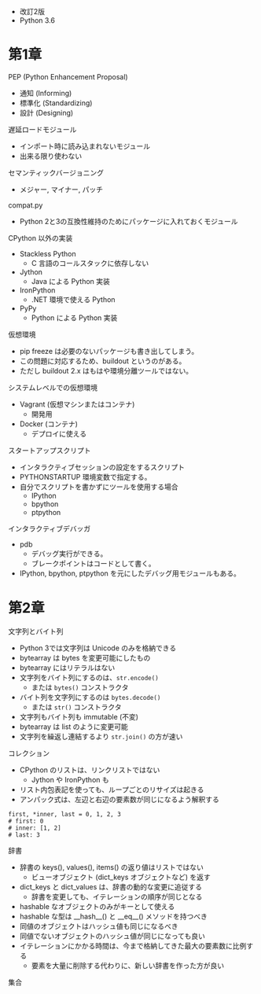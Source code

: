- 改訂2版
- Python 3.6

# 第1章

PEP (Python Enhancement Proposal)

- 通知 (Informing)
- 標準化 (Standardizing)
- 設計 (Designing)

遅延ロードモジュール

- インポート時に読み込まれないモジュール
- 出来る限り使わない

セマンティックバージョニング

- メジャー, マイナー, パッチ

compat.py

- Python 2と3の互換性維持のためにパッケージに入れておくモジュール

CPython 以外の実装

- Stackless Python
    - C 言語のコールスタックに依存しない
- Jython
    - Java による Python 実装
- IronPython
    - .NET 環境で使える Python
- PyPy
    - Python による Python 実装

仮想環境

- pip freeze は必要のないパッケージも書き出してしまう。
- この問題に対応するため、buildout というのがある。
- ただし buildout 2.x はもはや環境分離ツールではない。

システムレベルでの仮想環境

- Vagrant (仮想マシンまたはコンテナ)
    - 開発用
- Docker (コンテナ)
    - デプロイに使える

スタートアップスクリプト

- インタラクティブセッションの設定をするスクリプト
- PYTHONSTARTUP 環境変数で指定する。
- 自分でスクリプトを書かずにツールを使用する場合
    - IPython
    - bpython
    - ptpython

インタラクティブデバッガ

- pdb
    - デバッグ実行ができる。
    - ブレークポイントはコードとして書く。
- IPython, bpython, ptpython を元にしたデバッグ用モジュールもある。

# 第2章

文字列とバイト列

- Python 3では文字列は Unicode のみを格納できる
- bytearray は bytes を変更可能にしたもの
- bytearray にはリテラルはない
- 文字列をバイト列にするのは、`str.encode()`
    - または `bytes()` コンストラクタ
- バイト列を文字列にするのは `bytes.decode()`
    - または `str()` コンストラクタ
- 文字列もバイト列も immutable (不変)
- bytearray は list のように変更可能
- 文字列を繰返し連結するより `str.join()` の方が速い

コレクション

- CPython のリストは、リンクリストではない
    - Jython や IronPython も
- リスト内包表記を使っても、ループごとのリサイズは起きる
- アンパック式は、左辺と右辺の要素数が同じになるよう解釈する
```
first, *inner, last = 0, 1, 2, 3
# first: 0
# inner: [1, 2]
# last: 3
```

辞書

- 辞書の keys(), values(), items() の返り値はリストではない
    - ビューオブジェクト (dict_keys オブジェクトなど) を返す
- dict_keys と dict_values は、辞書の動的な変更に追従する
    - 辞書を変更しても、イテレーションの順序が同じとなる
- hashable なオブジェクトのみがキーとして使える
- hashable な型は \_\_hash\_\_() と \_\_eq\_\_() メソッドを持つべき
- 同値のオブジェクトはハッシュ値も同じになるべき
- 同値でないオブジェクトのハッシュ値が同じになっても良い
- イテレーションにかかる時間は、今まで格納してきた最大の要素数に比例する
    - 要素を大量に削除する代わりに、新しい辞書を作った方が良い

集合